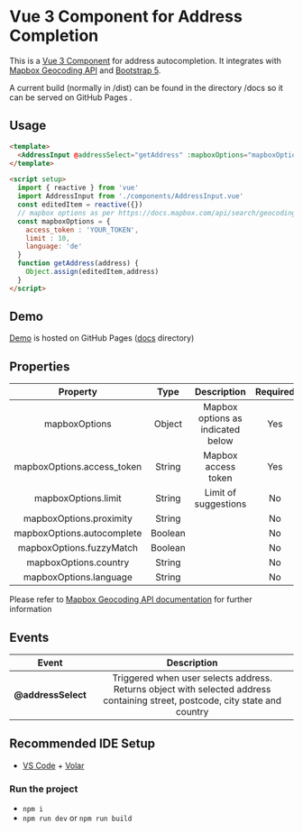 # Vue 3 Component for Address Completion

This is a [Vue 3 Component](/src/components) for address autocompletion. It integrates with 
[Mapbox Geocoding API](https://docs.mapbox.com/api/search/geocoding/) and [Bootstrap 5](https://getbootstrap.com).

A current build (normally in /dist) can be found in the directory /docs so it can be served on GitHub Pages .

## Usage 
```html
<template>
  <AddressInput @addressSelect="getAddress" :mapboxOptions="mapboxOptions"></AddressInput>
</template>

<script setup>
  import { reactive } from 'vue'
  import AddressInput from './components/AddressInput.vue'
  const editedItem = reactive({})
  // mapbox options as per https://docs.mapbox.com/api/search/geocoding
  const mapboxOptions = {
    access_token : 'YOUR_TOKEN',
    limit : 10,
    language: 'de'
  }
  function getAddress(address) {
    Object.assign(editedItem,address)
  }
</script>
```

## Demo
[Demo](https://samhess.github.io/vue3-address-input/index.html) is hosted on GitHub Pages ([docs](/docs) directory)

## Properties

| Property                   | Type   | Description                        | Required | Default |
| :------:                   | :---:  | :---------:                        | :------: | :-----: |
| mapboxOptions              | Object | Mapbox options as indicated below  | Yes      | []      |
| mapboxOptions.access_token | String | Mapbox access token                | Yes      | null    |
| mapboxOptions.limit        | String | Limit of suggestions               | No       | 10      |
| mapboxOptions.proximity    | String |                                    | No       |'ip'     |
| mapboxOptions.autocomplete | Boolean|                                    | No       | true    |
| mapboxOptions.fuzzyMatch   | Boolean|                                    | No       | true    |
| mapboxOptions.country      | String |                                    | No       | null    |
| mapboxOptions.language     | String |                                    | No       | 'en'    |

Please refer to [Mapbox Geocoding API documentation](https://docs.mapbox.com/api/search/geocoding) for further information

## Events

| Event | Description |
| :---: | :---------: |
| **@addressSelect** | Triggered when user selects address. Returns object with selected address containing street, postcode, city state and country |

## Recommended IDE Setup
- [VS Code](https://code.visualstudio.com/) + [Volar](https://marketplace.visualstudio.com/items?itemName=Vue.volar)

### Run the project
- `npm i`
- `npm run dev` or `npm run build`
